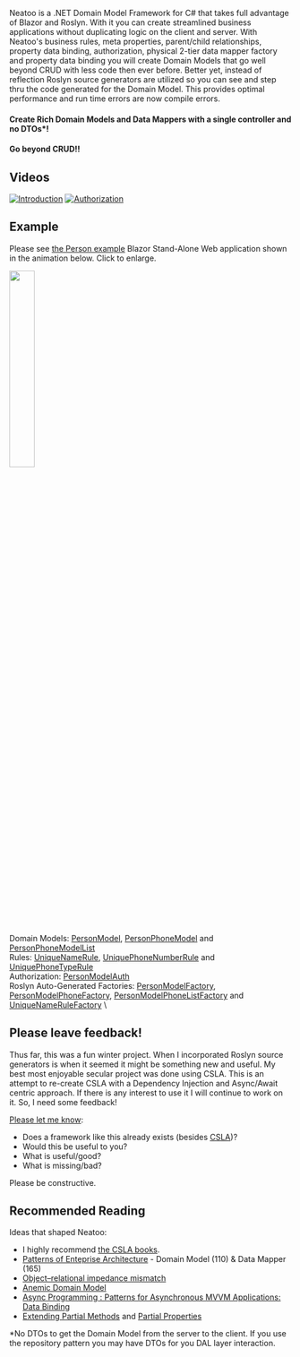 Neatoo is a .NET Domain Model Framework for C#  that takes full advantage of Blazor and Roslyn. With it you can create streamlined business applications without duplicating logic on the client and server. With Neatoo's business rules, meta properties, parent/child relationships, property data binding, authorization, physical 2-tier data mapper factory and property data binding you will create Domain Models that go well beyond CRUD with less code then ever before. Better yet, instead of reflection Roslyn source generators are utilized so you can see and step thru the code generated for the Domain Model. This provides optimal performance and run time errors are now compile errors. 

#### Create Rich Domain Models and Data Mappers with a single controller and no DTOs*!
#### Go beyond CRUD!!

## Videos

[![Introduction](https://img.youtube.com/vi/FeS1umd3O1Y/default.jpg)](https://youtu.be/FeS1umd3O1Y)
[![Authorization](https://img.youtube.com/vi/0oepvXmdBVM/default.jpg)](https://youtu.be/nTQUwghvy5Q)

## Example
Please see [the Person example](https://github.com/NeatooDotNet/Neatoo/tree/main/Examples/Person) Blazor Stand-Alone Web application shown in the animation below. Click to enlarge.

<img src="https://raw.githubusercontent.com/NeatooDotNet/Neatoo/main/NeatooPersonRules.gif" width=30% height=30%>

Domain Models: [PersonModel](https://github.com/NeatooDotNet/Neatoo/blob/main/Examples/Person/Person.DomainModel/PersonModel.cs), [PersonPhoneModel](https://github.com/NeatooDotNet/Neatoo/blob/main/Examples/Person/Person.DomainModel/PersonPhoneModel.cs) and [PersonPhoneModelList](https://github.com/NeatooDotNet/Neatoo/blob/main/Examples/Person/Person.DomainModel/PersonPhoneModelList.cs)\
Rules: [UniqueNameRule](https://github.com/NeatooDotNet/Neatoo/blob/main/Examples/Person/Person.DomainModel/UniqueNameRule.cs), [UniquePhoneNumberRule](https://github.com/NeatooDotNet/Neatoo/blob/main/Examples/Person/Person.DomainModel/UniquePhoneNumberRule.cs) and [UniquePhoneTypeRule](https://github.com/NeatooDotNet/Neatoo/blob/main/Examples/Person/Person.DomainModel/UniquePhoneTypeRule.cs)\
Authorization: [PersonModelAuth](https://github.com/NeatooDotNet/Neatoo/blob/main/Examples/Person/Person.DomainModel/PersonModelAuth.cs)\
Roslyn Auto-Generated Factories: [PersonModelFactory](https://github.com/NeatooDotNet/Neatoo/blob/main/Examples/Person/Person.DomainModel/Generated/Neatoo.RemoteFactory.FactoryGenerator/Neatoo.RemoteFactory.FactoryGenerator.FactoryGenerator/Person.DomainModel.PersonModelFactory.g.cs), [PersonModelPhoneFactory](https://github.com/NeatooDotNet/Neatoo/blob/main/Examples/Person/Person.DomainModel/Generated/Neatoo.RemoteFactory.FactoryGenerator/Neatoo.RemoteFactory.FactoryGenerator.FactoryGenerator/Person.DomainModel.PersonPhoneModelFactory.g.cs), [PersonModelPhoneListFactory](https://github.com/NeatooDotNet/Neatoo/blob/main/Examples/Person/Person.DomainModel/Generated/Neatoo.RemoteFactory.FactoryGenerator/Neatoo.RemoteFactory.FactoryGenerator.FactoryGenerator/Person.DomainModel.PersonPhoneModelFactory.g.cs) and [UniqueNameRuleFactory](https://github.com/NeatooDotNet/Neatoo/blob/main/Examples/Person/Person.DomainModel/Generated/Neatoo.RemoteFactory.FactoryGenerator/Neatoo.RemoteFactory.FactoryGenerator.FactoryGenerator/Person.DomainModel.UniqueNameFactory.g.cs) \

##  Please leave feedback!
Thus far, this was a fun winter project. When I incorporated Roslyn source generators is when it seemed it might be something new and useful. My best most enjoyable secular project was done using CSLA. This is an attempt to re-create CSLA with a Dependency Injection and Async/Await centric approach. If there is any interest to use it I will continue to work on it. So, I need some feedback!

[Please let me know](https://github.com/NeatooDotNet/Neatoo/issues):
- Does a framework like this already exists (besides [CSLA](https://cslanet.com/))?
- Would this be useful to you?
- What is useful/good?
- What is missing/bad?

Please be constructive.

## Recommended Reading

Ideas that shaped Neatoo:
- I highly recommend [the CSLA books](https://store.lhotka.net/).
- [Patterns of Enteprise Architecture](https://www.thriftbooks.com/w/patterns-of-enterprise-application-architecture_martin-fowler_david-rice/250298/?resultid=dcd84f2b-51ab-4e22-8e24-3c3a17de30bb#edition=3682851&idiq=4316361) - Domain Model (110) & Data Mapper (165)
- [Object–relational impedance mismatch](https://en.wikipedia.org/wiki/Object%E2%80%93relational_impedance_mismatch)
- [Anemic Domain Model](https://martinfowler.com/bliki/AnemicDomainModel.html)
- [Async Programming : Patterns for Asynchronous MVVM Applications: Data Binding](https://learn.microsoft.com/en-us/archive/msdn-magazine/2014/march/async-programming-patterns-for-asynchronous-mvvm-applications-data-binding)
- [Extending Partial Methods](https://learn.microsoft.com/en-us/dotnet/csharp/language-reference/proposals/csharp-9.0/extending-partial-methods) and [Partial Properties](https://learn.microsoft.com/en-us/dotnet/csharp/language-reference/proposals/csharp-13.0/partial-properties)

*No DTOs to get the Domain Model from the server to the client. If you use the repository pattern you may have DTOs for you DAL layer interaction.
